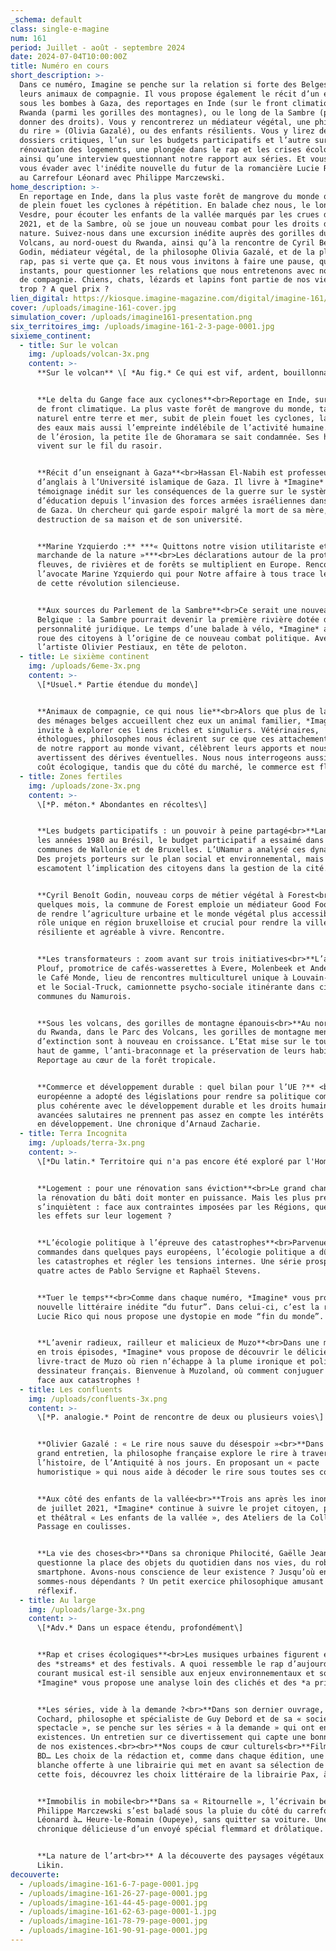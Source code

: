 ```yaml
---
_schema: default
class: single-e-magine
num: 161
period: Juillet - août - septembre 2024
date: 2024-07-04T10:00:00Z
title: Numéro en cours
short_description: >-
  Dans ce numéro, Imagine se penche sur la relation si forte des Belges avec
  leurs animaux de compagnie. Il vous propose également le récit d’un enseignant
  sous les bombes à Gaza, des reportages en Inde (sur le front climatique), au
  Rwanda (parmi les gorilles des montagnes), ou le long de la Sambre (pour lui
  donner des droits). Vous y rencontrerez un médiateur végétal, une philosophe «
  du rire » (Olivia Gazalé), ou des enfants résilients. Vous y lirez des
  dossiers critiques, l’un sur les budgets participatifs et l’autre sur la
  rénovation des logements, une plongée dans le rap et les crises écologiques
  ainsi qu’une interview questionnant notre rapport aux séries. Et vous pourrez
  vous évader avec l'inédite nouvelle du futur de la romancière Lucie Ricco ou
  au Carrefour Léonard avec Philippe Marczewski.
home_description: >-
  En reportage en Inde, dans la plus vaste forêt de mangrove du monde qui subit
  de plein fouet les cyclones à répétition. En balade chez nous, le long de la
  Vesdre, pour écouter les enfants de la vallée marqués par les crues de l’été
  2021, et de la Sambre, où se joue un nouveau combat pour les droits de la
  nature. Suivez-nous dans une excursion inédite auprès des gorilles du Parc des
  Volcans, au nord-ouest du Rwanda, ainsi qu’à la rencontre de Cyril Benoît
  Godin, médiateur végétal, de la philosophe Olivia Gazalé, et de la planète
  rap, pas si verte que ça. Et nous vous invitons à faire une pause, quelques
  instants, pour questionner les relations que nous entretenons avec nos animaux
  de compagnie. Chiens, chats, lézards et lapins font partie de nos vies. Un peu
  trop ? A quel prix ?
lien_digital: https://kiosque.imagine-magazine.com/digital/imagine-161/
cover: /uploads/imagine-161-cover.jpg
simulation_cover: /uploads/imagine161-presentation.png
six_territoires_img: /uploads/imagine-161-2-3-page-0001.jpg
sixieme_continent:
  - title: Sur le volcan
    img: /uploads/volcan-3x.png
    content: >-
      **Sur le volcan** \[ *Au fig.* Ce qui est vif, ardent, bouillonnant \]


      **Le delta du Gange face aux cyclones**<br>Reportage en Inde, sur la ligne
      de front climatique. La plus vaste forêt de mangrove du monde, tampon
      naturel entre terre et mer, subit de plein fouet les cyclones, la montée
      des eaux mais aussi l’empreinte indélébile de l’activité humaine. Symbole
      de l’érosion, la petite île de Ghoramara se sait condamnée. Ses habitants
      vivent sur le fil du rasoir.


      **Récit d’un enseignant à Gaza**<br>Hassan El-Nabih est professeur
      d’anglais à l’Université islamique de Gaza. Il livre à *Imagine* un
      témoignage inédit sur les conséquences de la guerre sur le système
      d’éducation depuis l’invasion des forces armées israéliennes dans la bande
      de Gaza. Un chercheur qui garde espoir malgré la mort de sa mère, la
      destruction de sa maison et de son université.


      **Marine Yzquierdo :** ***« Quittons notre vision utilitariste et
      marchande de la nature »***<br>Les déclarations autour de la protection de
      fleuves, de rivières et de forêts se multiplient en Europe. Rencontre avec
      l’avocate Marine Yzquierdo qui pour Notre affaire à tous trace le chemin
      de cette révolution silencieuse.


      **Aux sources du Parlement de la Sambre**<br>Ce serait une nouveauté en
      Belgique : la Sambre pourrait devenir la première rivière dotée d’une
      personnalité juridique. Le temps d’une balade à vélo, *Imagine* a pris la
      roue des citoyens à l’origine de ce nouveau combat politique. Avec
      l’artiste Olivier Pestiaux, en tête de peloton.
  - title: Le sixième continent
    img: /uploads/6eme-3x.png
    content: >-
      \[*Usuel.* Partie étendue du monde\]


      **Animaux de compagnie, ce qui nous lie**<br>Alors que plus de la moitié
      des ménages belges accueillent chez eux un animal familier, *Imagine* vous
      invite à explorer ces liens riches et singuliers. Vétérinaires,
      éthologues, philosophes nous éclairent sur ce que ces attachements disent
      de notre rapport au monde vivant, célèbrent leurs apports et nous
      avertissent des dérives éventuelles. Nous nous interrogeons aussi sur leur
      coût écologique, tandis que du côté du marché, le commerce est florissant.
  - title: Zones fertiles
    img: /uploads/zone-3x.png
    content: >-
      \[*P. méton.* Abondantes en récoltes\]


      **Les budgets participatifs : un pouvoir à peine partagé<br>**Lancé dans
      les années 1980 au Brésil, le budget participatif a essaimé dans les
      communes de Wallonie et de Bruxelles. L’UNamur a analysé ces dynamiques.
      Des projets porteurs sur le plan social et environnemental, mais qui
      escamotent l’implication des citoyens dans la gestion de la cité.


      **Cyril Benoît Godin, nouveau corps de métier végétal à Forest<br>**Depuis
      quelques mois, la commune de Forest emploie un médiateur Good Food chargé
      de rendre l’agriculture urbaine et le monde végétal plus accessible. Un
      rôle unique en région bruxelloise et crucial pour rendre la ville plus
      résiliente et agréable à vivre. Rencontre.


      **Les transformateurs : zoom avant sur trois initiatives<br>**L’asbl
      Plouf, promotrice de cafés-wasserettes à Evere, Molenbeek et Anderlecht ;
      le Café Monde, lieu de rencontres multiculturel unique à Louvain-la-neuve
      et le Social-Truck, camionnette psycho-sociale itinérante dans cinq
      communes du Namurois.


      **Sous les volcans, des gorilles de montagne épanouis<br>**Au nord-ouest
      du Rwanda, dans le Parc des Volcans, les gorilles de montagne menacés
      d’extinction sont à nouveau en croissance. L’Etat mise sur le tourisme
      haut de gamme, l’anti-braconnage et la préservation de leurs habitats.
      Reportage au cœur de la forêt tropicale.


      **Commerce et développement durable : quel bilan pour l’UE ?** <br>L’Union
      européenne a adopté des législations pour rendre sa politique commerciale
      plus cohérente avec le développement durable et les droits humains. Ces
      avancées salutaires ne prennent pas assez en compte les intérêts des pays
      en développement. Une chronique d’Arnaud Zacharie.
  - title: Terra Incognita
    img: /uploads/terra-3x.png
    content: >-
      \[*Du latin.* Territoire qui n'a pas encore été exploré par l'Homme\]


      **Logement : pour une rénovation sans éviction**<br>Le grand chantier de
      la rénovation du bâti doit monter en puissance. Mais les plus précaires
      s’inquiètent : face aux contraintes imposées par les Régions, quels seront
      les effets sur leur logement ?


      **L’écologie politique à l’épreuve des catastrophes**<br>Parvenue aux
      commandes dans quelques pays européens, l’écologie politique a dû gérer
      les catastrophes et régler les tensions internes. Une série prospective en
      quatre actes de Pablo Servigne et Raphaël Stevens.


      **Tuer le temps**<br>Comme dans chaque numéro, *Imagine* vous propose une
      nouvelle littéraire inédite “du futur”. Dans celui-ci, c’est la romancière
      Lucie Rico qui nous propose une dystopie en mode “fin du monde”.


      **L’avenir radieux, railleur et malicieux de Muzo**<br>Dans une mini-série
      en trois épisodes, *Imagine* vous propose de découvrir le délicieux
      livre-tract de Muzo où rien n’échappe à la plume ironique et politique du
      dessinateur français. Bienvenue à Muzoland, où comment conjuguer le rire
      face aux catastrophes !
  - title: Les confluents
    img: /uploads/confluents-3x.png
    content: >-
      \[*P. analogie.* Point de rencontre de deux ou plusieurs voies\]


      **Olivier Gazalé : « Le rire nous sauve du désespoir »<br>**Dans notre
      grand entretien, la philosophe française explore le rire à travers
      l’histoire, de l’Antiquité à nos jours. En proposant un « pacte
      humoristique » qui nous aide à décoder le rire sous toutes ses coutures.


      **Aux côté des enfants de la vallée<br>**Trois ans après les inondations
      de juillet 2021, *Imagine* continue à suivre le projet citoyen, politique
      et théâtral « Les enfants de la vallée », des Ateliers de la Colline.
      Passage en coulisses.


      **La vie des choses<br>**Dans sa chronique Philocité, Gaëlle Jeanmart
      questionne la place des objets du quotidien dans nos vies, du robinet au
      smartphone. Avons-nous conscience de leur existence ? Jusqu’où en
      sommes-nous dépendants ? Un petit exercice philosophique amusant et
      réflexif.
  - title: Au large
    img: /uploads/large-3x.png
    content: >-
      \[*Adv.* Dans un espace étendu, profondément\]


      **Rap et crises écologiques**<br>Les musiques urbaines figurent en tête
      des *streams* et des festivals. A quoi ressemble le rap d’aujourd’hui ? Ce
      courant musical est-il sensible aux enjeux environnementaux et sociaux ?
      *Imagine* vous propose une analyse loin des clichés et des *a priori*.


      **Les séries, vide à la demande ?<br>**Dans son dernier ouvrage, Bernard
      Cochard, philosophe et spécialiste de Guy Debord et de sa « société du
      spectacle », se penche sur les séries « à la demande » qui ont envahi nos
      existences. Un entretien sur ce divertissement qui capte une bonne partie
      de nos existences.<br><br>**Nos coups de cœur culturels<br>**Films, expos,
      BD… Les choix de la rédaction et, comme dans chaque édition, une carte
      blanche offerte à une librairie qui met en avant sa sélection de livres :
      cette fois, découvrez les choix littéraire de la librairie Pax, à Liège


      **Immobilis in mobile<br>**Dans sa « Ritournelle », l’écrivain belge
      Philippe Marczewski s’est baladé sous la pluie du côté du carrefour
      Léonard à… Heure-le-Romain (Oupeye), sans quitter sa voiture. Une
      chronique délicieuse d’un envoyé spécial flemmard et drôlatique.


      **La nature de l’art<br>** A la découverte des paysages végétaux de Mégane
      Likin.
decouverte:
  - /uploads/imagine-161-6-7-page-0001.jpg
  - /uploads/imagine-161-26-27-page-0001.jpg
  - /uploads/imagine-161-44-45-page-0001.jpg
  - /uploads/imagine-161-62-63-page-0001-1.jpg
  - /uploads/imagine-161-78-79-page-0001.jpg
  - /uploads/imagine-161-90-91-page-0001.jpg
---
```

